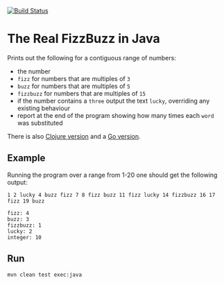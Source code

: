 [![Build Status](https://travis-ci.org/PauloPortugal/real-fizzbuzz-java.png)](https://travis-ci.org/PauloPortugal/real-fizzbuzz-java.svg?branch=master)

# The Real FizzBuzz in Java

Prints out the following for a contiguous range of numbers:
* the number
* `fizz` for numbers that are multiples of `3`
* `buzz` for numbers that are multiples of `5`
* `fizzbuzz` for numbers that are multiples of `15`
* if the number contains a `three` output the text `lucky`, overriding any existing behaviour
* report at the end of the program showing how many times each `word` was substituted

There is also [Clojure version](https://github.com/PauloPortugal/real-fizzbuzz-clojure) and a [Go version](https://github.com/PauloPortugal/real-fizzbuzz-go).

## Example

Running the program over a range from 1-20 one should get the following output:

```
1 2 lucky 4 buzz fizz 7 8 fizz buzz 11 fizz lucky 14 fizzbuzz 16 17 fizz 19 buzz

fizz: 4
buzz: 3
fizzbuzz: 1
lucky: 2
integer: 10
```

## Run

```
mvn clean test exec:java
```
